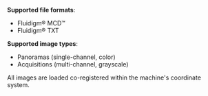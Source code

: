 **Supported file formats**:
 - Fluidigm&reg; MCD&trade;
 - Fluidigm&reg; TXT

**Supported image types**:
  - Panoramas (single-channel, color)
  - Acquisitions (multi-channel, grayscale)

All images are loaded co-registered within the machine's coordinate system.
